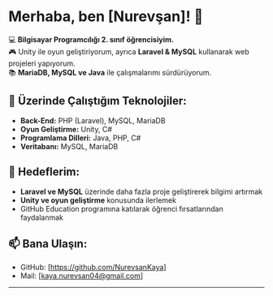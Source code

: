 # Merhaba, ben [Nurevşan]! 👋  

💻 **Bilgisayar Programcılığı 2. sınıf öğrencisiyim.**  
🎮 Unity ile oyun geliştiriyorum, ayrıca **Laravel & MySQL** kullanarak web projeleri yapıyorum.  
📚 **MariaDB, MySQL ve Java** ile çalışmalarımı sürdürüyorum.  

## 🚀 Üzerinde Çalıştığım Teknolojiler:
- **Back-End:** PHP (Laravel), MySQL, MariaDB  
- **Oyun Geliştirme:** Unity, C#  
- **Programlama Dilleri:** Java, PHP, C#  
- **Veritabanı:** MySQL, MariaDB  

## 🎯 Hedeflerim:
- **Laravel ve MySQL** üzerinde daha fazla proje geliştirerek bilgimi artırmak  
- **Unity ve oyun geliştirme** konusunda ilerlemek  
- GitHub Education programına katılarak öğrenci fırsatlarından faydalanmak  

## 📫 Bana Ulaşın:
- GitHub: [https://github.com/NurevsanKaya]   
- Mail: [kaya.nurevsan04@gmail.com]  

---

